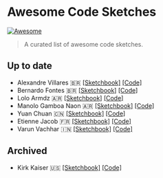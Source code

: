 # Awesome Code Sketches

[![Awesome](https://cdn.rawgit.com/sindresorhus/awesome/d7305f38d29fed78fa85652e3a63e154dd8e8829/media/badge.svg)](https://github.com/sindresorhus/awesome)

> A curated list of awesome code sketches.



## Up to date

- Alexandre Villares  🇧🇷 [[Sketchbook]](https://abav.lugaralgum.com/sketch-a-day/) [[Code]](https://github.com/villares/sketch-a-day)
- Bernardo Fontes 🇧🇷 [[Sketchbook]](https://berinhard.github.io/sketches/) [[Code]](https://github.com/berinhard/sketches/)
- Lolo Armdz 🇦🇷 [[Sketchbook]](https://www.behance.net/armdz) [[Code]](https://github.com/armdz/ProcessingSketchs)
- Manolo Gamboa Naon 🇦🇷 [[Sketchbook]](https://www.behance.net/manoloide) [[Code]](https://github.com/manoloide/AllSketchs)
- Yuan Chuan 🇨🇳 [[Sketchbook]](https://codepen.io/yuanchuan/) [[Code]](https://codepen.io/yuanchuan/)
- Etienne Jacob 🇫🇷 [[Sketchbook]](https://necessary-disorder.tumblr.com/) [[Code]](https://gist.github.com/Bleuje)
- Varun Vachhar 🇮🇳 [[Sketchbook]](https://sketchbook.netlify.com/) [[Code]](https://github.com/winkerVSbecks/sketchbook)


## Archived

- Kirk Kaiser 🇺🇸 [[Sketchbook]](https://github.com/burningion/daily-sketches) [[Code]]( https://github.com/burningion/daily-sketches)
